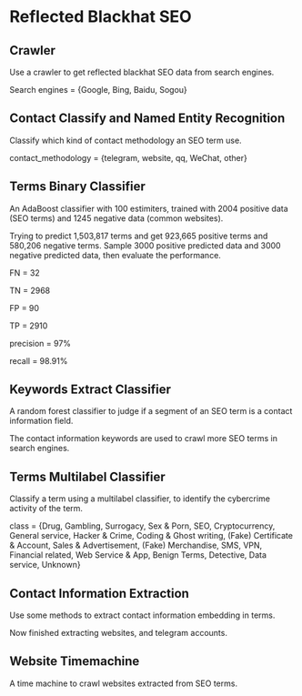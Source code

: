 # Reflected Blackhat SEO

## Crawler

Use a crawler to get reflected blackhat SEO data from search engines. 

Search engines = {Google, Bing, Baidu, Sogou}

## Contact Classify and Named Entity Recognition

Classify which kind of contact methodology an SEO term use. 

contact_methodology = {telegram, website, qq, WeChat, other}

## Terms Binary Classifier

An AdaBoost classifier with 100 estimiters, trained with 2004 positive data (SEO terms) and 1245 negative data (common websites). 

Trying to predict 1,503,817 terms and get 923,665 positive terms and 580,206 negative terms. Sample 3000 positive predicted data and 3000 negative predicted data, then evaluate the performance. 

FN = 32

TN = 2968

FP = 90

TP = 2910

precision = 97%

recall = 98.91%

## Keywords Extract Classifier

A random forest classifier to judge if a segment of an SEO term is a contact information field. 

The contact information keywords are used to crawl more SEO terms in search engines. 

## Terms Multilabel Classifier

Classify a term using a multilabel classifier, to identify the cybercrime activity of the term. 

class = {Drug, Gambling, Surrogacy, Sex & Porn, SEO, Cryptocurrency, General service, Hacker & Crime, Coding & Ghost writing, (Fake) Certificate & Account, Sales & Advertisement, (Fake) Merchandise, SMS, VPN, Financial related, Web Service & App, Benign Terms, Detective, Data service, Unknown}

## Contact Information Extraction

Use some methods to extract contact information embedding in terms. 

Now finished extracting websites, and telegram accounts. 

## Website Timemachine

A time machine to crawl websites extracted from SEO terms. 